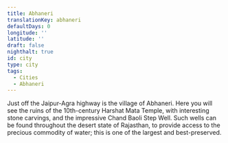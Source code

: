 ```yaml
---
title: Abhaneri
translationKey: abhaneri
defaultDays: 0
longitude: ''
latitude: ''
draft: false
nighthalt: true
id: city
type: city
tags:
  - Cities
  - Abhaneri
---
```

Just off the Jaipur-Agra highway is the village of Abhaneri. Here you will see the ruins of the 10th-century Harshat Mata Temple, with interesting stone carvings, and the impressive Chand Baoli Step Well. Such wells can be found throughout the desert state of Rajasthan, to provide access to the precious commodity of water; this is one of the largest and best-preserved.